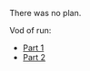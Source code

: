 There was no plan.

Vod of run:

- [Part 1](https://youtube.com/live/9ftuKJNzMVM?feature=share)
- [Part 2](https://youtube.com/live/h1Z9LvhSPqI?feature=share)
